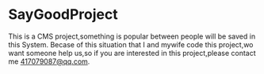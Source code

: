 # SayGoodProject
This is a CMS project,something is popular between people will be saved in this System.
Becase of this situation that I and mywife code this project,wo want someone help us,so if you are interested in this project,please contact me 417079087@qq.com.
